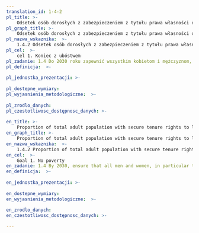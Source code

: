 ```yaml
---
translation_id: 1-4-2
pl_title: >-
    Odsetek osób dorosłych z zabezpieczeniem z tytułu prawa własności do gruntów z prawnie uznaną dokumentacją, którzy postrzegają swoje prawa do ziemi jako zabezpieczone, wg płci oraz typu własności
pl_graph_title: >-
    Odsetek osób dorosłych z zabezpieczeniem z tytułu prawa własności do gruntów z prawnie uznaną dokumentacją, którzy postrzegają swoje prawa do ziemi jako zabezpieczone, wg płci oraz typu własności
pl_nazwa_wskaznika:  >-
    1.4.2 Odsetek osób dorosłych z zabezpieczeniem z tytułu prawa własności do gruntów z prawnie uznaną dokumentacją, którzy postrzegają swoje prawa do ziemi jako zabezpieczone, wg płci oraz typu własności
pl_cel:  >-
    cel 1. Koniec z ubóstwem
pl_zadanie: 1.4 Do 2030 roku zapewnić wszystkim kobietom i mężczyznom, w szczególności osobom ubogim i szczególnie podatnym na zagrożenia, równe prawa w dostępie do zasobów gospodarczych oraz podstawowych usług, prawo do własności i sprawowania kontroli nad gruntami i innym mieniem, prawo dziedziczenia, dostęp do stosownych nowych technologii oraz usług finansowych, w tym mikrofinansowania
pl_definicja:  >-
    
pl_jednostka_prezentacji: >-
    
pl_dostepne_wymiary: 
pl_wyjasnienia_metodologiczne:  >-
    
pl_zrodlo_danych: 
pl_czestotliwosc_dostępnosc_danych: >-
    
en_title: >-
    Proportion of total adult population with secure tenure rights to land, with legally recognized documentation and who perceive their rights to land as secure, by sex and by type of tenure
en_graph_title: >-
    Proportion of total adult population with secure tenure rights to land, with legally recognized documentation and who perceive their rights to land as secure, by sex and by type of tenure
en_nazwa_wskaznika:  >-
    1.4.2 Proportion of total adult population with secure tenure rights to land, with legally recognized documentation and who perceive their rights to land as secure, by sex and by type of tenure
en_cel:  >-
    Goal 1. No poverty
en_zadanie: 1.4 By 2030, ensure that all men and women, in particular the poor and the vulnerable, have equal rights to economic resources, as well as access to basic services, ownership and control over land and other forms of property, inheritance, natural resources, appropriate new technology and financial services, including microfinance
en_definicja:  >-
    
en_jednostka_prezentacji: >-
    
en_dostepne_wymiary: 
en_wyjasnienia_metodologiczne:  >-
    
en_zrodlo_danych: 
en_czestotliwosc_dostępnosc_danych: >-
    
---
```

